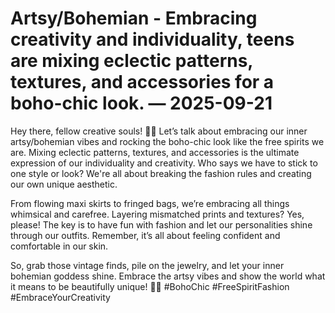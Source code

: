 # Artsy/Bohemian - Embracing creativity and individuality, teens are mixing eclectic patterns, textures, and accessories for a boho-chic look. — 2025-09-21

Hey there, fellow creative souls! 🌻✨ Let’s talk about embracing our inner artsy/bohemian vibes and rocking the boho-chic look like the free spirits we are. Mixing eclectic patterns, textures, and accessories is the ultimate expression of our individuality and creativity. Who says we have to stick to one style or look? We're all about breaking the fashion rules and creating our own unique aesthetic.

From flowing maxi skirts to fringed bags, we’re embracing all things whimsical and carefree. Layering mismatched prints and textures? Yes, please! The key is to have fun with fashion and let our personalities shine through our outfits. Remember, it’s all about feeling confident and comfortable in our skin.

So, grab those vintage finds, pile on the jewelry, and let your inner bohemian goddess shine. Embrace the artsy vibes and show the world what it means to be beautifully unique! 🌸💫 #BohoChic #FreeSpiritFashion #EmbraceYourCreativity